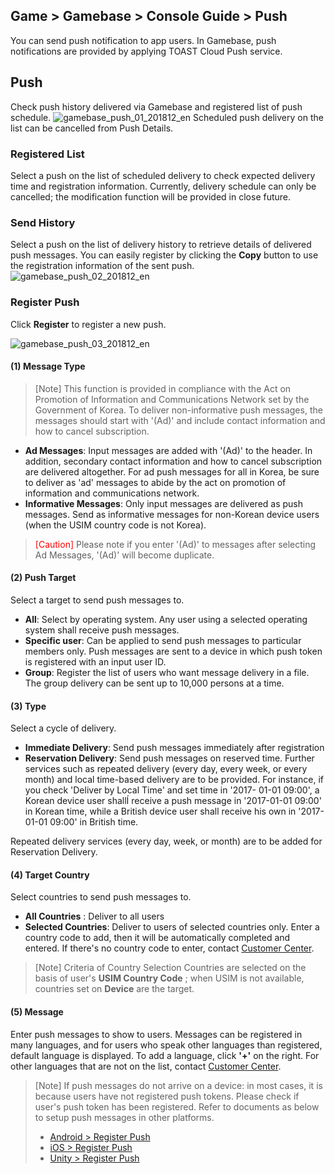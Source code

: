 ## Game > Gamebase > Console Guide > Push

You can send push notification to app users.
In Gamebase, push notifications are provided by applying TOAST Cloud Push service.

## Push
Check push history delivered via Gamebase and registered list of push schedule.
![gamebase_push_01_201812_en](https://static.toastoven.net/prod_gamebase/gamebase_push_01_201812_en.png)
Scheduled push delivery on the list can be cancelled from Push Details.

### Registered List

Select a push on the list of scheduled delivery to check expected delivery time and registration information.
Currently, delivery schedule can only be cancelled; the modification function will be provided in close future.


### Send History

Select a push on the list of delivery history to retrieve details of delivered push messages.
You can easily register by clicking the **Copy** button to use the registration information of the sent push.
![gamebase_push_02_201812_en](https://static.toastoven.net/prod_gamebase/gamebase_push_02_201812_en.png)


### Register Push

Click **Register** to register a new push.

![gamebase_push_03_201812_en](https://static.toastoven.net/prod_gamebase/gamebase_push_03_201812_en.png)

#### (1) Message Type
> [Note]
> This function is provided in compliance with the Act on Promotion of Information and Communications Network set by the Government of Korea.
> To deliver non-informative push messages, the messages should start with '(Ad)' and include contact information and how to cancel subscription.

- **Ad Messages**: Input messages are added with '(Ad)' to the header. In addition, secondary contact information and how to cancel subscription are delivered altogether. For ad push messages for all in Korea, be sure to deliver as 'ad' messages to abide by the act on promotion of information and communications network.
- **Informative Messages**: Only input messages are delivered as push messages. Send as informative messages for non-Korean device users (when the USIM country code is not Korea).

> <font color="red">[Caution]</font>
> Please note if you enter '(Ad)' to messages after selecting Ad Messages, '(Ad)' will become duplicate.

#### (2) Push Target
Select a target to send push messages to.

- **All**: Select by operating system. Any user using a selected operating system shall receive push messages.
- **Specific user**: Can be applied to send push messages to particular members only. Push messages are sent to a device in which push token is registered with an input user ID.
- **Group**: Register the list of users who want message delivery in a file. The group delivery can be sent up to 10,000 persons at a time.

#### (3) Type
Select a cycle of delivery.

- **Immediate Delivery**: Send push messages immediately after registration
- **Reservation Delivery**: Send push messages on reserved time. Further services such as repeated delivery (every day, every week, or every month) and local time-based delivery are to be provided. For instance, if you check 'Deliver by Local Time' and set time in '2017- 01-01 09:00', a Korean device user shallÍ receive a push message in '2017-01-01 09:00' in Korean time, while a British device user shall receive his own in '2017-01-01 09:00' in British time.

Repeated delivery services (every day, week, or month) are to be added for Reservation Delivery.

#### (4) Target Country
Select countries to send push messages to.

- **All Countries** : Deliver to all users
- **Selected Countries**: Deliver to users of selected countries only.
  Enter a country code to add, then it will be automatically completed and entered. If there's no country code to enter, contact  [Customer Center](https://toast.com/support/inquiry).

> [Note]
> Criteria of Country Selection
> Countries are selected on the basis of user's **USIM Country Code** ; when USIM is not available, countries set on **Device** are the target.

#### (5) Message
Enter push messages to show to users.
Messages can be registered in many languages, and for users who speak other languages than registered, default language is displayed. To add a language, click **'+'** on the right. For other languages that are not on the list, contact  [Customer Center](https://toast.com/support/inquiry).

> [Note]
> If push messages do not arrive on a device: in most cases,
> it is because users have not registered push tokens. Please check if user's push token has been registered.
> Refer to documents as below to setup push messages in other platforms.
>
> - [Android > Register Push](./aos-push/#2-register-push)
> - [iOS > Register Push](./ios-push/#2-register-push)
> - [Unity > Register Push](./unity-push/#2-register-push)


